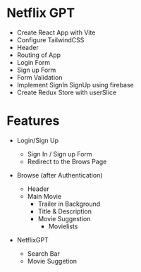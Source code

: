 # Netflix  GPT

- Create React App with Vite
- Configure TailwindCSS
- Header
- Routing of App
- Login Form
- Sign up Form
- Form Validation
- Implement SignIn SignUp using firebase 
- Create Redux Store with userSlice

# Features

- Login/Sign Up
    - Sign In / Sign up Form
    - Redirect to the Brows Page
    
- Browse (after Authentication)
    - Header
    - Main Movie
        - Trailer in Background
        - Title & Description
        - Movie Suggestion
            - Movielists

- NetflixGPT
    - Search Bar
    - Movie Suggetion